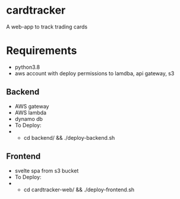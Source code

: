 # cardtracker
A web-app to track trading cards

# Requirements
* python3.8
* aws account with deploy permissions to lamdba, api gateway, s3

## Backend
* AWS gateway
* AWS lambda
* dynamo db
* To Deploy:
* * cd backend/ && ./deploy-backend.sh

## Frontend 
* svelte spa from s3 bucket
* To Deploy:
* * cd cardtracker-web/ && ./deploy-frontend.sh
